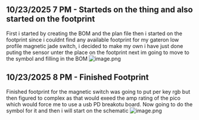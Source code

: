 <!--
  ===================    !!READ THIS NOTICE!!   ====================
  DO NOT edit this file manually. Your changes WILL BE OVERWRITTEN!
  This journal is auto generated and updated by Hack Club Blueprint.
  To edit this file, please edit your journal entries on Blueprint.
  ==================================================================
-->

## 10/23/2025 7 PM - Starteds on the thing and also started on the footprint  

First i started by creating the BOM and the plan file then i started on the footprint since i couldnt find any available footprint for my gateron low profile magnetic jade switch, i decided to make my own i have just done puting the sensor unter the place on the footprint next im going to move to the symbol and filling in the BOM
![image.png](https://blueprint.hackclub.com/user-attachments/blobs/proxy/eyJfcmFpbHMiOnsiZGF0YSI6NDY4MywicHVyIjoiYmxvYl9pZCJ9fQ==--74168f6ad4f0b32e9b2843283b8edae955a3fc3f/image.png)
  

## 10/23/2025 8 PM - Finished Footprint  

Finished footprint for the magnetic switch was going to put per key rgb but then figured to complex as that would exeed the amp rating of the pico which would force me to use a usb PD breakotu board. Now going to do the symbol for it and then i will start on the schematic
![image.png](https://blueprint.hackclub.com/user-attachments/blobs/proxy/eyJfcmFpbHMiOnsiZGF0YSI6NDY5NiwicHVyIjoiYmxvYl9pZCJ9fQ==--3c2797a49a09c00b5227802825e7a742d12161cb/image.png)
  

